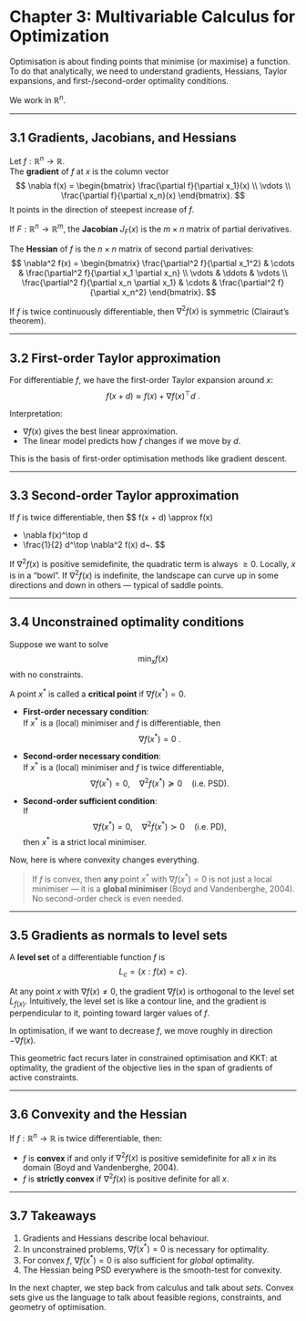 # Chapter 3: Multivariable Calculus for Optimization

Optimisation is about finding points that minimise (or maximise) a function. To do that analytically, we need to understand gradients, Hessians, Taylor expansions, and first-/second-order optimality conditions.

We work in $\mathbb{R}^n$.

---

## 3.1 Gradients, Jacobians, and Hessians

Let $f : \mathbb{R}^n \to \mathbb{R}$.  
The **gradient** of $f$ at $x$ is the column vector
$$
\nabla f(x) =
\begin{bmatrix}
\frac{\partial f}{\partial x_1}(x) \\
\vdots \\
\frac{\partial f}{\partial x_n}(x)
\end{bmatrix}.
$$
It points in the direction of steepest increase of $f$.

If $F : \mathbb{R}^n \to \mathbb{R}^m$, the **Jacobian** $J_F(x)$ is the $m \times n$ matrix of partial derivatives.

The **Hessian** of $f$ is the $n \times n$ matrix of second partial derivatives:
$$
\nabla^2 f(x) =
\begin{bmatrix}
\frac{\partial^2 f}{\partial x_1^2} & \cdots & \frac{\partial^2 f}{\partial x_1 \partial x_n} \\
\vdots & \ddots & \vdots \\
\frac{\partial^2 f}{\partial x_n \partial x_1} & \cdots & \frac{\partial^2 f}{\partial x_n^2}
\end{bmatrix}.
$$

If $f$ is twice continuously differentiable, then $\nabla^2 f(x)$ is symmetric (Clairaut’s theorem).

---

## 3.2 First-order Taylor approximation

For differentiable $f$, we have the first-order Taylor expansion around $x$:
$$
f(x + d) \approx f(x) + \nabla f(x)^\top d~.
$$

Interpretation:

- $\nabla f(x)$ gives the best linear approximation.
- The linear model predicts how $f$ changes if we move by $d$.

This is the basis of first-order optimisation methods like gradient descent.

---

## 3.3 Second-order Taylor approximation

If $f$ is twice differentiable, then
$$
f(x + d) \approx f(x)
+ \nabla f(x)^\top d
+ \frac{1}{2} d^\top \nabla^2 f(x) d~.
$$

If $\nabla^2 f(x)$ is positive semidefinite, the quadratic term is always $\ge 0$. Locally, $x$ is in a “bowl”. If $\nabla^2 f(x)$ is indefinite, the landscape can curve up in some directions and down in others — typical of saddle points.

---

## 3.4 Unconstrained optimality conditions

Suppose we want to solve
$$
\min_x f(x)
$$
with no constraints.

A point $x^*$ is called a **critical point** if $\nabla f(x^*) = 0$.

- **First-order necessary condition**:  
  If $x^*$ is a (local) minimiser and $f$ is differentiable, then
  $$
  \nabla f(x^*) = 0~.
  $$

- **Second-order necessary condition**:  
  If $x^*$ is a (local) minimiser and $f$ is twice differentiable,
  $$
  \nabla f(x^*) = 0,
  \quad
  \nabla^2 f(x^*) \succeq 0
  \quad\text{(i.e. PSD).}
  $$

- **Second-order sufficient condition**:  
  If
  $$
  \nabla f(x^*) = 0,
  \quad
  \nabla^2 f(x^*) \succ 0
  \quad\text{(i.e. PD),}
  $$
  then $x^*$ is a strict local minimiser.

Now, here is where convexity changes everything.

> If $f$ is convex, then **any** point $x^*$ with $\nabla f(x^*) = 0$ is not just a local minimiser — it is a **global minimiser** (Boyd and Vandenberghe, 2004). No second-order check is even needed.

---

## 3.5 Gradients as normals to level sets

A **level set** of a differentiable function $f$ is
$$
L_c = \{ x : f(x) = c \}.
$$

At any point $x$ with $\nabla f(x) \ne 0$, the gradient $\nabla f(x)$ is orthogonal to the level set $L_{f(x)}$. Intuitively, the level set is like a contour line, and the gradient is perpendicular to it, pointing toward larger values of $f$.

In optimisation, if we want to decrease $f$, we move roughly in direction $-\nabla f(x)$.

This geometric fact recurs later in constrained optimisation and KKT: at optimality, the gradient of the objective lies in the span of gradients of active constraints.

---

## 3.6 Convexity and the Hessian

If $f : \mathbb{R}^n \to \mathbb{R}$ is twice differentiable, then:

- $f$ is **convex** if and only if $\nabla^2 f(x)$ is positive semidefinite for all $x$ in its domain (Boyd and Vandenberghe, 2004).
- $f$ is **strictly convex** if $\nabla^2 f(x)$ is positive definite for all $x$.

---


## 3.7 Takeaways

1. Gradients and Hessians describe local behaviour.
2. In unconstrained problems, $\nabla f(x^*)=0$ is necessary for optimality.
3. For convex $f$, $\nabla f(x^*)=0$ is also sufficient for *global* optimality.
4. The Hessian being PSD everywhere is the smooth-test for convexity.

In the next chapter, we step back from calculus and talk about *sets*. Convex sets give us the language to talk about feasible regions, constraints, and geometry of optimisation.
<!-- 
---

## References (Chapter 3)

- Boyd, S. and Vandenberghe, L. (2004). *Convex Optimization*. Cambridge University Press.  
- Nesterov, Y. (2018). *Lectures on Convex Optimization*. Springer.

Calculus provides the analytical tools to optimize functions: it describes how functions change when we tweak the input. In convex optimization we often assume differentiability (at least for the objective, if not constraints), so we rely on gradients and Hessians to characterize optimal points and design algorithms.

**Gradient and directional derivative:** Let $f: \mathbb{R}^n \to \mathbb{R}$ be differentiable. The gradient $\nabla f(x)$ is the vector of partial derivatives

$$
\nabla f(x) =
\begin{bmatrix}
\dfrac{\partial f}{\partial x_1} \\
\vdots \\
\dfrac{\partial f}{\partial x_n}
\end{bmatrix}
$$


so that for a small step $h$, $f(x+h) \approx f(x) + \langle \nabla f(x),h\rangle$. This linear approximation is the first-order Taylor expansion. The gradient $\nabla f(x)$ points in the direction of steepest increase of $f$; $-\nabla f(x)$ is the direction of steepest decrease. Specifically, $\nabla f(x)$ is orthogonal to level sets of $f$ at $x$. In optimization, setting $\nabla f(x) = 0$ finds stationary points (candidates for optima). Gradient descent uses the update $x_{k+1} = x_k - \alpha \nabla f(x_k)$, taking a small step opposite the gradient to reduce $f$. The magnitude $|\nabla f(x)|$ indicates how steep $f$ is; when $\nabla f(\hat{x})=0$, the function is flat to first order at $\hat{x}$. For convex $f$, any stationary point is a global minimum.

The **directional derivative** in direction $u$ is $D_u f(x) = \lim_{t\to0} \frac{f(x+tu)-f(x)}{t} = \langle \nabla f(x), u\rangle$. This shows how the gradient inner product with $u$ gives the instantaneous rate of change of $f$ along $u$. In particular, $D_u f(x)$ is maximized when $u$ points along $\nabla f(x)$ (steepest ascent) and minimized when $u$ is opposite.

**Jacobian for vector-valued mappings:** If $g: \mathbb{R}^n \to \mathbb{R}^m$ (with $m>1$ outputs), the Jacobian matrix $J_g(x)$ is the $m \times n$ matrix of partial derivatives: its $(i,j)$ entry is $\partial g_i/\partial x_j$. The $i$ th row is $(\nabla g_i(x))^T$. For example, if $g(x) = Ax$ (linear map), then $J_g(x)=A$ constant. If $g(x) = (f(x), h(x))$ combines two scalars, the Jacobian has two rows: $\nabla f(x)^T$ and $\nabla h(x)^T$. The Jacobian represents the best linear approximation of $g$ near $x$: $g(x+h) \approx g(x) + J_g(x),h$. When $m=n$ and $J_g(x)$ is invertible, $g$ is locally invertible (by the Inverse Function Theorem) and the Jacobian’s determinant indicates how volumes scale under $g$. In optimization, Jacobians appear in constraints: if we have vector constraints $g(x)=0$, $J_g(x)$ is the constraint Jacobian matrix used in KKT conditions. They also appear when optimizing compositions of functions (via chain rule, below). In machine learning, the Jacobian of a network’s layers is used to propagate gradients backward (backpropagation is an application of chain rule on a composed function).

**Chain rule:** If $h(x) = f(g(x))$ is a composition $\mathbb{R}^n \xrightarrow{g} \mathbb{R}^m \xrightarrow{f} \mathbb{R}$, then by the chain rule the gradient is


$$
\nabla h(x) = J_g(x)^\top \, \nabla f(g(x))
$$




In coordinates, $\frac{\partial h}{\partial x_j} = \sum_{i=1}^m \frac{\partial f}{\partial y_i}(g(x)) \frac{\partial g_i}{\partial x_j}(x)$. This general rule shows that to compute the gradient of a nested function, we multiply the Jacobians going backward. For example, if $f(y)$ is scalar and $g(x)$ yields features, $\nabla_x f(g(x)) = J_g(x)^T \nabla f(y)|_{y=g(x)}$. This is exactly how backpropagation in neural networks works: the gradient w.r.t. inputs is obtained by propagating the output error gradient through each layer’s Jacobian (which are often simple elementwise operations or linear weight matrices). Thus, the chain rule is fundamental for efficient gradient calculations. In convex optimization, if $g(x)$ is an affine function and $f$ is convex and differentiable, then $h(x)=f(g(x))$ is convex and $\nabla h(x) = J_g(x)^T \nabla f(g(x))$ provides the needed gradient for algorithms.

**Hessian and second-order derivatives:** The Hessian of $f:\mathbb{R}^n\to\mathbb{R}$ is the $n \times n$ symmetric matrix of second partials, $\nabla^2 f(x)$, where $(\nabla^2 f(x))_{ij} = \frac{\partial^2 f}{\partial x_i \partial x_j}$. The Hessian matrix captures the quadratic curvature of $f$ around $x$. Specifically, the second-order Taylor expansion is

$$
f(x + h) \approx f(x)
+ \langle \nabla f(x), h \rangle
+ \tfrac{1}{2} \, h^\top (\nabla^2 f(x)) \, h
$$

The quadratic term $h^T \nabla^2 f(x) h / 2$ approximates how the gradient itself changes with $h$. 

**Properties of Hessian:**

- if $\nabla^2 f(x) \succeq 0$ (PSD) for all $x$ in a region, $f$ is convex on that region.

- If $\nabla^2 f(x) \succ 0$ (PD) for all $x$, $f$ is strictly convex (one minimizer). 

- On the other hand, if $\nabla^2 f(x)$ has a negative eigenvalue, $f$ is locally concave in that direction (not convex). Thus Hessian definiteness is a local convexity test. Many convex functions have constant Hessians (e.g. $f(x)=\frac{1}{2}x^TQx$ has $\nabla^2 f = Q$).

In optimization algorithms, Hessians are used in Newton’s method, which iteratively updates

$$
x_{k+1} = x_k - [\nabla^2 f(x_k)]^{-1} \, \nabla f(x_k)
$$


This uses the Hessian inverse as a linear approximation to the curvature, jumping to where the gradient would be zero if the quadratic model were exact. Newton’s method converges in a few iterations for quadratic objectives and generally superlinearly for well-behaved convex functions, but it requires solving linear systems involving $\nabla^2 f(x)$, which can be expensive for large $n$. Quasi-Newton methods (like BFGS) build approximations to the Hessian on the fly. Regardless, understanding Hessian is crucial for high-dimensional convex optimization: it tells us how sensitive the gradient is to changes in $x$, which directly affects step sizes and convergence.

**Example – quadratic function:** $f(x) = \frac{1}{2}x^TQx - b^T x$. Here $\nabla f(x) = Qx - b$ (linear), and $\nabla^2 f(x) = Q$. Solving $\nabla f=0$ yields $Qx=b$, so if $Q \succ 0$ the unique minimizer is $x^* = Q^{-1}b$. The Hessian being $Q \succ 0$ confirms convexity. If $Q$ has large eigenvalues, gradient $Qx - b$ changes rapidly in some directions (steep narrow valley); if some eigenvalues are tiny, gradient hardly changes in those directions (flat valley). This aligns with earlier discussions: condition number of $Q$ controls difficulty of minimizing $f$.

**Optimality conditions (unconstrained):** For an unconstrained differentiable problem $\min_x f(x)$, the first-order necessary condition is $\nabla f(x^) = 0$. If $f$ is convex, this is also sufficient: any $x$ with $\nabla f(x)=0$ is a global minimizer. If $f$ is twice differentiable, second-order conditions say: $\nabla f(x^)=0$ and $\nabla^2 f(x^*) \succeq 0$ for a local minimum. In convex problems the Hessian condition is automatically satisfied everywhere (since convex $f$ has PSD Hessian throughout), so checking $\nabla f(x)=0$ is enough.

**Gradient Lipschitz continuity:** A concept often used in convergence analysis is Lipschitz continuity of the gradient. If there exists $L$ such that $|\nabla f(x) - \nabla f(y)| \le L |x-y|$ for all $x,y$, we say the gradient is $L$-Lipschitz (or $f$ is $L$-smooth). $L$ is essentially an upper bound on the Hessian eigenvalues (for $\ell_2$ norm): $L \ge \lambda_{\max}(\nabla^2 f(x))$ for all $x$. Smoothness is important because it ensures gradient descent with step $\alpha = 1/L$ converges, and it gives a bound $f(x_{k+1}) \le f(x_k) - \frac{1}{2L}|\nabla f(x_k)|^2$ (so the function value decreases at least proportionally to the squared gradient norm). Many convex functions in optimization are $L$-smooth (e.g. quadratic forms with $\lambda_{\max}(Q)=L$). Smoothness together with strong convexity (defined shortly) yields linear convergence rates for gradient descent.

**Strong convexity:** A differentiable function $f$ is $\mu$-strongly convex if $f(y) \ge f(x) + \langle \nabla f(x), y-x \rangle + \frac{\mu}{2}|y-x|^2$ for all $x,y$. Equivalently, $f(x) - \frac{\mu}{2}|x|^2$ is convex, which implies $\nabla^2 f(x) \succeq \mu I$ (Hessian bounded below by $\mu$) when $f$ is twice differentiable. Strong convexity means $f$ has a quadratic curvature of at least $\mu$ – it grows at least as fast as a parabola. Strongly convex functions have unique minimizers (the bowl can’t flatten out). They also yield much faster convergence: for $\mu$-strongly convex and $L$-smooth $f$, gradient descent with $\alpha=1/L$ converges like $(1-\mu/L)^k$ (linear rate). Intuitively, the condition number $\kappa = L/\mu$ comes into play. Examples: the quadratic form above is strongly convex with $\mu = \lambda_{\min}(Q)$. Adding a small ridge term $\frac{\mu}{2}|x|^2$ to any convex $f$ makes it $\mu$-strongly convex and improves conditioning at the cost of bias.

In summary, the tools of calculus — gradients for direction of improvement, Hessians for curvature, Jacobians for constraint and composite mappings, and inequalities like Lipschitz bounds — all feed into understanding and solving convex optimization problems. The optimality conditions formalize the simple idea: at optimum, the gradient must vanish or be balanced by constraints. The next chapter will build on this by considering those constraints explicitly and introducing Lagrange multipliers and duality, giving deeper insight into optimality in constrained problems. -->